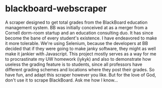 # blackboard-webscraper
A scraper designed to get total grades from the BlackBoard education management system.
BB was initially conceived at as a merger from a Cornell dorm-room startup and an education consulting duo. It has since become the bane of every student's existence. I have endeavored to make it more tolerable. We're using Selenium, because the developers at BB decided that if they were going to make janky software, they might as well make it jankier with Javascript. This project mostly serves as a way for me to procrastinate my UW homework (iykyk) and also to demonstrate how useless the grading feature is to students, since all professors have different grading schemes and locations where they post their grades. So have fun, and adapt this scraper however you like. But for the love of God, don't use it to scrape BlackBoard. Ask me how I know...

